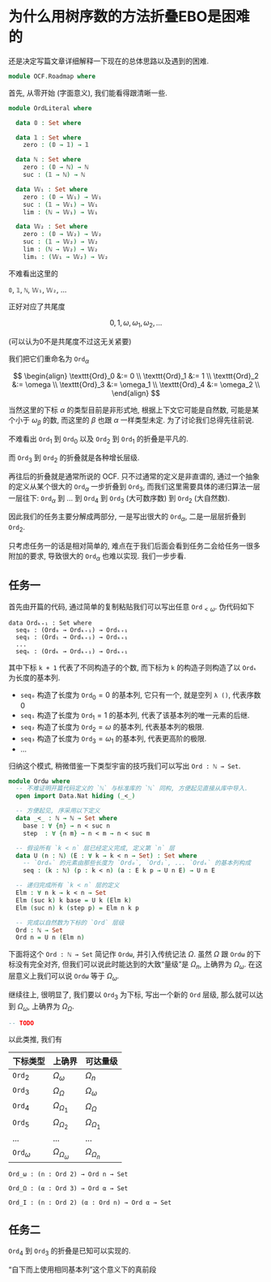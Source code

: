 # 为什么用树序数的方法折叠EBO是困难的

还是决定写篇文章详细解释一下现在的总体思路以及遇到的困难.

```agda
module OCF.Roadmap where
```

首先, 从零开始 (字面意义), 我们能看得跟清晰一些.

```agda
module OrdLiteral where

  data 𝟘 : Set where

  data 𝟙 : Set where
    zero : (𝟘 → 𝟙) → 𝟙

  data ℕ : Set where
    zero : (𝟘 → ℕ) → ℕ
    suc : (𝟙 → ℕ) → ℕ

  data 𝕎₁ : Set where
    zero : (𝟘 → 𝕎₁) → 𝕎₁
    suc : (𝟙 → 𝕎₁) → 𝕎₁
    lim : (ℕ → 𝕎₁) → 𝕎₁

  data 𝕎₂ : Set where
    zero : (𝟘 → 𝕎₂) → 𝕎₂
    suc : (𝟙 → 𝕎₂) → 𝕎₂
    lim : (ℕ → 𝕎₂) → 𝕎₂
    lim₁ : (𝕎₁ → 𝕎₂) → 𝕎₂
```

不难看出这里的

`𝟘`, `𝟙`, `ℕ`, `𝕎₁`, `𝕎₂`, ...

正好对应了共尾度

$$0, 1, \omega, \omega_1, \omega_2, ...$$

(可以认为0不是共尾度不过这无关紧要)

我们把它们重命名为 $\texttt{Ord}_\alpha$

$$
\begin{align}
\texttt{Ord}_0 &:= 0 \\
\texttt{Ord}_1 &:= 1 \\
\texttt{Ord}_2 &:= \omega \\
\texttt{Ord}_3 &:= \omega_1 \\
\texttt{Ord}_4 &:= \omega_2 \\
\end{align}
$$

当然这里的下标 $\alpha$ 的类型目前是非形式地, 根据上下文它可能是自然数, 可能是某个小于 $\omega_\beta$ 的数, 而这里的 $\beta$ 也跟 $\alpha$ 一样类型未定. 为了讨论我们总得先往前说.

不难看出 $\texttt{Ord}_1$ 到 $\texttt{Ord}_0$ 以及 $\texttt{Ord}_2$ 到 $\texttt{Ord}_1$ 的折叠是平凡的.

而 $\texttt{Ord}_3$ 到 $\texttt{Ord}_2$ 的折叠就是各种增长层级.

再往后的折叠就是通常所说的 OCF. 只不过通常的定义是非直谓的, 通过一个抽象的定义从某个很大的 $\texttt{Ord}_\alpha$ 一步折叠到 $\texttt{Ord}_3$, 而我们这里需要具体的递归算法一层一层往下: $\texttt{Ord}_\alpha$ 到 ... 到 $\texttt{Ord}_4$ 到 $\texttt{Ord}_3$ (大可数序数) 到 $\texttt{Ord}_2$ (大自然数).

因此我们的任务主要分解成两部分, 一是写出很大的 $\texttt{Ord}_\alpha$, 二是一层层折叠到 $\texttt{Ord}_2$.

只考虑任务一的话是相对简单的, 难点在于我们后面会看到任务二会给任务一很多附加的要求, 导致很大的 $\texttt{Ord}_\alpha$ 也难以实现. 我们一步步看.

## 任务一

首先由开篇的代码, 通过简单的复制粘贴我们可以写出任意 $\texttt{Ord}_{<\omega}$. 伪代码如下

```pseudocode
data Ordₖ₊₁ : Set where
  seq₀ : (Ord₀ → Ordₖ₊₁) → Ordₖ₊₁
  seq₁ : (Ord₁ → Ordₖ₊₁) → Ordₖ₊₁
  ...
  seqₖ : (Ordₖ → Ordₖ₊₁) → Ordₖ₊₁
```

其中下标 `k + 1` 代表了不同构造子的个数, 而下标为 `k` 的构造子则构造了以 `Ordₖ` 为长度的基本列.

- `seq₀` 构造了长度为 $\texttt{Ord}_0 = 0$ 的基本列, 它只有一个, 就是空列 `λ ()`, 代表序数 $0$
- `seq₁` 构造了长度为 $\texttt{Ord}_1 = 1$ 的基本列, 代表了该基本列的唯一元素的后继.
- `seq₂` 构造了长度为 $\texttt{Ord}_2 = \omega$ 的基本列, 代表基本列的极限.
- `seq₃` 构造了长度为 $\texttt{Ord}_3 = \omega_1$ 的基本列, 代表更高阶的极限.
- ...

归纳这个模式, 稍微借鉴一下类型宇宙的技巧我们可以写出 `Ord : ℕ → Set`.

```agda
module Ordω where
  -- 不难证明开篇代码定义的 `ℕ` 与标准库的 `ℕ` 同构, 方便起见直接从库中导入.
  open import Data.Nat hiding (_<_)

  -- 方便起见, 序采用以下定义
  data _<_ : ℕ → ℕ → Set where
    base : ∀ {n} → n < suc n
    step  : ∀ {n m} → n < m → n < suc m

  -- 假设所有 `k < n` 层已经定义完成, 定义第 `n` 层
  data U (n : ℕ) (E : ∀ k → k < n → Set) : Set where
    -- `Ordₙ` 的元素由那些长度为 `Ord₀`, `Ord₁`, ... `Ordₖ` 的基本列构成
    seq : (k : ℕ) (p : k < n) (a : E k p → U n E) → U n E

  -- 递归完成所有 `k < n` 层的定义
  Elm : ∀ n k → k < n → Set
  Elm (suc k) k base = U k (Elm k)
  Elm (suc n) k (step p) = Elm n k p

  -- 完成以自然数为下标的 `Ord` 层级
  Ord : ℕ → Set
  Ord n = U n (Elm n)
```

下面将这个 `Ord : ℕ → Set` 简记作 `Ordω`, 并引入传统记法 $\Omega$. 虽然 $\Omega$ 跟 `Ordω` 的下标没有完全对齐, 但我们可以说此时能达到的大致“量级”是 $\Omega_n$, 上确界为 $\Omega_{\omega}$. 在这层意义上我们可以说 `Ordω` 等于 $\Omega_{\omega}$.

继续往上, 很明显了, 我们要以 $\texttt{Ord}_3$ 为下标, 写出一个新的 `Ord` 层级, 那么就可以达到 $\Omega_\omega$, 上确界为 $\Omega_{\Omega}$.

```agda
-- TODO
```

以此类推, 我们有

|下标类型|上确界|可达量级|
|-|-|-|
|$\texttt{Ord}_2$|$\Omega_{ \omega}$|$\Omega_n$|
|$\texttt{Ord}_3$|$\Omega_{ \Omega}$|$\Omega_{\omega}$|
|$\texttt{Ord}_4$|$\Omega_{\Omega_1}$|$\Omega_{\Omega}$|
|$\texttt{Ord}_5$|$\Omega_{\Omega_2}$|$\Omega_{\Omega_1}$|
|...|...|...|...|...|
|$\texttt{Ord}_\omega$|$\Omega_{ \Omega_\omega}$|$\Omega_{\Omega_n}$|

`Ord_ω : (n : Ord 2) → Ord n → Set`

`Ord_Ω : (α : Ord 3) → Ord α → Set`

`Ord_I : (n : Ord 2) (α : Ord n) → Ord α → Set`

## 任务二

$\texttt{Ord}_4$ 到 $\texttt{Ord}_3$ 的折叠是已知可以实现的.

“自下而上使用相同基本列”这个意义下的真前段
